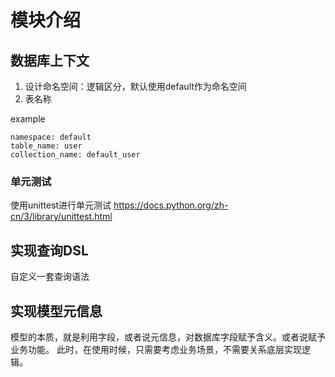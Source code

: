 # 模块介绍

## 数据库上下文

1. 设计命名空间：逻辑区分，默认使用default作为命名空间
2. 表名称

example
```shell
namespace: default
table_name: user
collection_name: default_user
```

### 单元测试
使用unittest进行单元测试
https://docs.python.org/zh-cn/3/library/unittest.html



## 实现查询DSL
自定义一套查询语法


## 实现模型元信息

模型的本质，就是利用字段，或者说元信息，对数据库字段赋予含义。或者说赋予业务功能。
此时，在使用时候，只需要考虑业务场景，不需要关系底层实现逻辑。